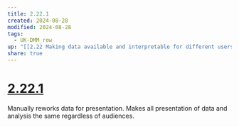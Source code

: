 ```yaml
---
title: 2.22.1
created: 2024-08-28
modified: 2024-08-28
tags:
  - UK-DMM_row
up: "[[2.22 Making data available and interpretable for different users]]"
share: true
---
```

# [2.22.1](2.22.1.md)

Manually reworks data for presentation. Makes all presentation of data and analysis the same regardless of audiences.

